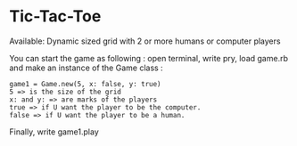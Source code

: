 # Tic-Tac-Toe
Available: Dynamic sized grid with 2 or more humans or computer players

You can start the game as following :
open terminal, write pry, load game.rb and make an instance of the Game class :

    game1 = Game.new(5, x: false, y: true)
    5 => is the size of the grid
    x: and y: => are marks of the players
    true => if U want the player to be the computer.
    false => if U want the player to be a human.

Finally, write game1.play



